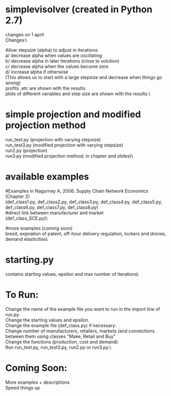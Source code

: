 # simplevisolver (created in Python 2.7)
changes on 1 april  \
Changes:\

Allow stepsize (alpha) to adjust in iterations:\
a/ decrease alpha when values are oscillating\
b/ decrease alpha in later iterations (close to solution)\
c/ decrease alpha when the values become zero\
d/ increase alpha if otherwise\
(This allows us to start with a large stepsize and decrease when things go wrong)\
profits ,etc are shown with the results.\
plots of different variables and step size are shown with the results.\


# simple projection and modified projection method
run_test.py (projection with varying stepsize)\
run_test3.py (modified projection with varying stepsize)\
run2.py (projection)\
run3.py (modified projection method; in chapter and slides)\

# available examples
  #Examples in Nagurney A, 2006. Supply Chain Network Economics (Chapter 2)\
  (def_class1.py, def_class2.py, def_class3.py, def_class4.py, def_class5.py, def_class6.py, def_class7.py, def_class8.py)\
  #direct link between manufacturer and market \
  (def_class_SCE.py)\
 
  #more examples (coming soon)\
  brexit, expiration of patent, off-hour delivery regulation, lockers and drones, demand elasticities\

# starting.py
contains starting values, epsilon and max number of iterations\

# To Run: 
Change the name of the example file you want to run in the import line of run.py.\
Change the starting values and epsilon.\
Change the example file (def_class.py) if necessary:\
  Change number of manufacturers, retailers, markets (and connections between them using classes "Make, Retail and Buy"\
  Change the functions (production, cost and demand)\
Run run_test.py, run_test3.py, run2.py or run3.py.\

# Coming Soon:
More examples + descriptions\
Speed things up



